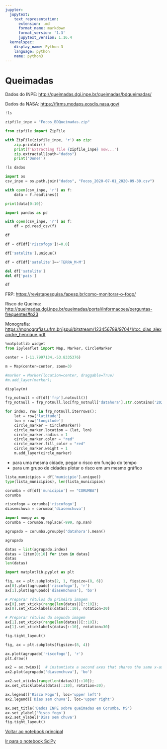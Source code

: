 ```yaml
---
jupyter:
  jupytext:
    text_representation:
      extension: .md
      format_name: markdown
      format_version: '1.3'
      jupytext_version: 1.16.4
  kernelspec:
    display_name: Python 3
    language: python
    name: python3
---
```


# Queimadas


Dados do INPE: http://queimadas.dgi.inpe.br/queimadas/bdqueimadas/

Dados da NASA: https://firms.modaps.eosdis.nasa.gov/

```python
!ls
```

```python
zipfile_inpe = "Focos_BDQueimadas.zip"
```

```python
from zipfile import ZipFile
```

```python
with ZipFile(zipfile_inpe, 'r') as zip: 
    zip.printdir() 
    print(f'Extracting file {zipfile_inpe} now...') 
    zip.extractall(path="dados") 
    print('Done!')
```

```python
!ls dados
```

```python
import os
csv_inpe = os.path.join("dados", "Focos_2020-07-01_2020-09-30.csv")
```

```python
with open(csv_inpe, 'r') as f:
    data = f.readlines()
```

```python
print(data[0:10])
```

```python
import pandas as pd
```

```python
with open(csv_inpe, 'r') as f:
    df = pd.read_csv(f)
```

```python
df
```

```python
df = df[df['riscofogo']!=0.0]
```

```python
df['satelite'].unique()
```

```python
df = df[df['satelite']=='TERRA_M-M']
```

```python
del df['satelite']
del df['pais']
```

```python
df
```

FRP: https://revistapesquisa.fapesp.br/como-monitorar-o-fogo/

Risco de Queima: http://queimadas.dgi.inpe.br/queimadas/portal/informacoes/perguntas-frequentes#p23

Monografia: https://monografias.ufrn.br/jspui/bitstream/123456789/9704/1/tcc_dias_alexandre_henrique.pdf

```python
%matplotlib widget
from ipyleaflet import Map, Marker, CircleMarker

center = (-11.7997134,-53.8335376)

m = Map(center=center, zoom=3)

#marker = Marker(location=center, draggable=True)
#m.add_layer(marker);

display(m)
```

```python
frp_notnull = df[df['frp'].notnull()]
frp_notnull = frp_notnull.loc[frp_notnull['datahora'].str.contains('2020/09/30')]
```

```python
for index, row in frp_notnull.iterrows():
    lat = row['latitude']
    lon = row['longitude']
    circle_marker = CircleMarker()
    circle_marker.location = (lat, lon)
    circle_marker.radius = 1
    circle_marker.color = "red"
    circle_marker.fill_color = "red"
    circle_marker.weight = 1
    m.add_layer(circle_marker)
```

- para uma mesma cidade, pegar o risco em função do tempo
- para um grupo de cidades plotar o risco em um mesmo gráfico

```python
lista_municipios = df['municipio'].unique()
type(lista_municipios), len(lista_municipios)
```

```python
corumba = df[df['municipio'] == "CORUMBA"]
corumba
```

```python
riscofogo = corumba['riscofogo']
diasemchuva = corumba['diasemchuva']
```

```python
import numpy as np
corumba = corumba.replace(-999, np.nan)
```

```python
agrupado = corumba.groupby('datahora').mean()
```

```python
agrupado
```

```python
datas = list(agrupado.index)
datas = [item[0:10] for item in datas]
datas
len(datas)
```

```python
import matplotlib.pyplot as plt

fig, ax = plt.subplots(2, 1, figsize=(8, 6))
ax[0].plot(agrupado['riscofogo'], 'r')
ax[1].plot(agrupado['diasemchuva'], 'bo')

# Preparar rótulos da primeira imagem
ax[0].set_xticks(range(len(datas))[::10]);
ax[0].set_xticklabels(datas[::10], rotation=30)

# Preparar rótulos da segunda imagem
ax[1].set_xticks(range(len(datas))[::10]);
ax[1].set_xticklabels(datas[::10], rotation=30)

fig.tight_layout()
```

```python
fig, ax = plt.subplots(figsize=(8, 4))

ax.plot(agrupado['riscofogo'], 'r')
plt.draw()

ax2 = ax.twinx()  # instantiate a second axes that shares the same x-axis
ax2.plot(agrupado['diasemchuva'], 'bo')

ax2.set_xticks(range(len(datas))[::10]);
ax.set_xticklabels(datas[::10], rotation=30);

ax.legend(['Risco Fogo'], loc='upper left')
ax2.legend(['Dias sem chuva'], loc='upper right')

ax.set_title('Dados INPE sobre queimadas em Corumba, MS')
ax.set_ylabel('Risco fogo')
ax2.set_ylabel('Dias sem chuva')
fig.tight_layout()
```

[Voltar ao notebook principal](00-Tutorial_Python_Brasil_2020.ipynb)

[Ir para o notebook SciPy](06-Tutorial_SciPy.ipynb)

```python

```
